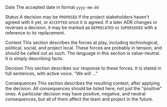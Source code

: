 Date
The accepted date in format `yyyy-mm-dd`

Status
A decision may be `PROPOSED` if the project stakeholders haven't agreed with it yet, or `ACCEPTED` once it is agreed. If a later ADR changes or reverses a decision, it may be marked as `DEPRECATED` or `SUPERSEDED` with a reference to its replacement.

Context
This section describes the forces at play, including technological, political, social, and project local. These forces are probably in tension, and should be called out as such. The language in this section is value-neutral. It is simply describing facts.

Decision
This section describes our response to these forces. It is stated in full sentences, with active voice. "We will ..."

Consequences
This section describes the resulting context, after applying the decision. All consequences should be listed here, not just the "positive" ones. A particular decision may have positive, negative, and neutral consequences, but all of them affect the team and project in the future.
